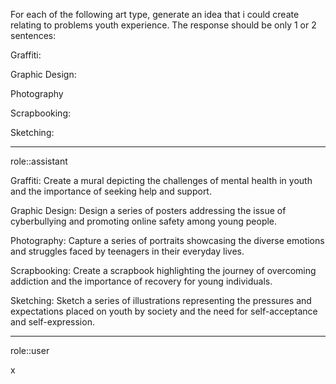 For each of the following art type, generate an idea that i could create relating to problems youth experience. The response should be only 1 or 2 sentences:

Graffiti:


Graphic Design:


Photography


Scrapbooking:


Sketching:


<hr class="__chatgpt_plugin">

role::assistant

Graffiti: Create a mural depicting the challenges of mental health in youth and the importance of seeking help and support. 

Graphic Design: Design a series of posters addressing the issue of cyberbullying and promoting online safety among young people. 

Photography: Capture a series of portraits showcasing the diverse emotions and struggles faced by teenagers in their everyday lives. 

Scrapbooking: Create a scrapbook highlighting the journey of overcoming addiction and the importance of recovery for young individuals. 

Sketching: Sketch a series of illustrations representing the pressures and expectations placed on youth by society and the need for self-acceptance and self-expression.

<hr class="__chatgpt_plugin">

role::user

x